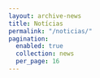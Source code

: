 ```yaml
---
layout: archive-news
title: Notícias
permalink: "/noticias/"
pagination:
  enabled: true
  collection: news
  per_page: 16
---
```

